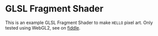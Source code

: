 # GLSL Fragment Shader

This is an example GLSL Fragment Shader to make `HELLO` pixel art.
Only tested using WebGL2, see on [fiddle](https://jsfiddle.net/zvcnm4rq/57/).
